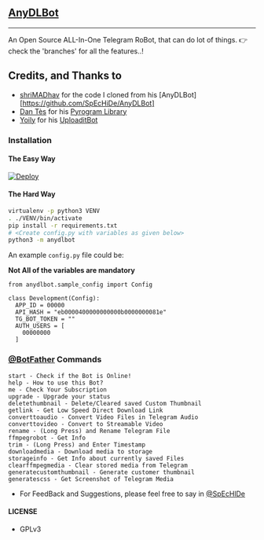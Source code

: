## [AnyDLBot](https://telegram.dog/AnyDLBot)
---

An Open Source ALL-In-One Telegram RoBot, that can do lot of things.
👉 check the 'branches' for all the features..!

## Credits, and Thanks to

* [shriMADhav](https://telegram.dog/SpEcHIDe) for the code I cloned from his [AnyDLBot][https://github.com/SpEcHiDe/AnyDLBot]
* [Dan Tès](https://telegram.dog/haskell) for his [Pyrogram Library](https://github.com/pyrogram/pyrogram)
* [Yoily](https://telegram.dog/YoilyL) for his [UploaditBot](https://telegram.dog/UploaditBot)

### Installation

#### The Easy Way

[![Deploy](https://www.herokucdn.com/deploy/button.svg)](https://heroku.com/deploy)

#### The Hard Way

```sh
virtualenv -p python3 VENV
. ./VENV/bin/activate
pip install -r requirements.txt
# <Create config.py with variables as given below>
python3 -m anydlbot
```

An example `config.py` file could be:

**Not All of the variables are mandatory**

```python3
from anydlbot.sample_config import Config

class Development(Config):
  APP_ID = 00000
  API_HASH = "eb0000400000000000b0000000081e"
  TG_BOT_TOKEN = ""
  AUTH_USERS = [
    00000000
  ]
```

### [@BotFather](https://telegram.dog/BotFather) Commands

```
start - Check if the Bot is Online!
help - How to use this Bot?
me - Check Your Subscription
upgrade - Upgrade your status
deletethumbnail - Delete/Cleared saved Custom Thumbnail
getlink - Get Low Speed Direct Download Link
converttoaudio - Convert Video Files in Telegram Audio
converttovideo - Convert to Streamable Video
rename - (Long Press) and Rename Telegram File
ffmpegrobot - Get Info
trim - (Long Press) and Enter Timestamp
downloadmedia - Download media to storage
storageinfo - Get Info about currently saved Files
clearffmpegmedia - Clear stored media from Telegram
generatecustomthumbnail - Generate customer thumbnail
generatescss - Get Screenshot of Telegram Media
```

- For FeedBack and Suggestions, please feel free to say in [@SpEcHlDe](https://telegram.dog/ThankTelegram)

#### LICENSE
- GPLv3
